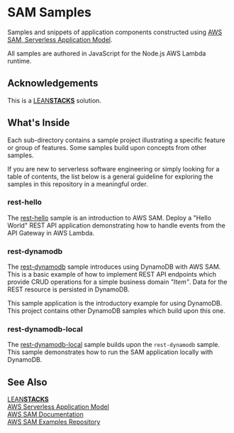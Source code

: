 # SAM Samples

Samples and snippets of application components constructed using [AWS SAM, Serverless Application Model][aws-sam].

All samples are authored in JavaScript for the Node.js AWS Lambda runtime.

## Acknowledgements

This is a [LEAN**STACKS**][leanstacks] solution.

## What's Inside

Each sub-directory contains a sample project illustrating a specific feature or group of features. Some samples build upon concepts from other samples.

If you are new to serverless software engineering or simply looking for a table of contents, the list below is a general guideline for exploring the samples in this repository in a meaningful order.

### rest-hello

The [rest-hello](./rest-hello/README.md) sample is an introduction to AWS SAM. Deploy a "Hello World" REST API application demonstrating how to handle events from the API Gateway in AWS Lambda.

### rest-dynamodb

The [rest-dynamodb](./rest-dynamodb/README.md) sample introduces using DynamoDB with AWS SAM. This is a basic example of how to implement REST API endpoints which provide CRUD operations for a simple business domain _"Item"_. Data for the REST resource is persisted in DynamoDB.

This sample application is the introductory example for using DynamoDB. This project contains other DynamoDB samples which build upon this one.

### rest-dynamodb-local

The [rest-dynamodb-local](.rest-dynamodb-local/README.md) sample builds upon the `rest-dynamodb` sample. This sample demonstrates how to run the SAM application locally with DynamoDB.

## See Also

[LEAN**STACKS**][leanstacks]  
[AWS Serverless Application Model][aws-sam]  
[AWS SAM Documentation][aws-sam-docs]  
[AWS SAM Examples Repository][aws-sam-repos-examples]

[leanstacks]: https://leanstacks.com/ 'LEANSTACKS'
[aws-sam]: https://aws.amazon.com/serverless/sam/ 'AWS Serverless Application Model (SAM)'
[aws-sam-docs]: https://docs.aws.amazon.com/serverless-application-model/index.html 'SAM Documentation'
[aws-sam-repos-examples]: https://github.com/amazon-archives/serverless-app-examples 'SAM Examples Repo'

